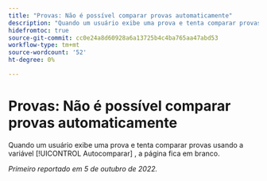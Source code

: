 ```yaml
---
title: "Provas: Não é possível comparar provas automaticamente"
description: "Quando um usuário exibe uma prova e tenta comparar provas usando a ferramenta de comparação automática, a página fica em branco."
hidefromtoc: true
source-git-commit: cc0e24a8d60928a6a13725b4c4ba765aa47abd53
workflow-type: tm+mt
source-wordcount: '52'
ht-degree: 0%

---
```



# Provas: Não é possível comparar provas automaticamente

<!--This issue is on both the WF and WFP TOCs-->

Quando um usuário exibe uma prova e tenta comparar provas usando a variável [!UICONTROL Autocomparar] , a página fica em branco.

_Primeiro reportado em 5 de outubro de 2022._

